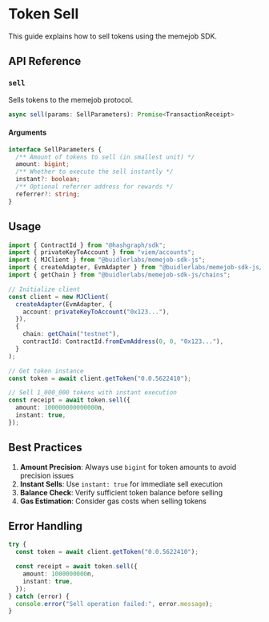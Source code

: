 # Token Sell

This guide explains how to sell tokens using the memejob SDK.

## API Reference

### `sell`

Sells tokens to the memejob protocol.

```typescript
async sell(params: SellParameters): Promise<TransactionReceipt>
```

#### Arguments

```typescript
interface SellParameters {
  /** Amount of tokens to sell (in smallest unit) */
  amount: bigint;
  /** Whether to execute the sell instantly */
  instant?: boolean;
  /** Optional referrer address for rewards */
  referrer?: string;
}
```

## Usage

```typescript
import { ContractId } from "@hashgraph/sdk";
import { privateKeyToAccount } from "viem/accounts";
import { MJClient } from "@buidlerlabs/memejob-sdk-js";
import { createAdapter, EvmAdapter } from "@buidlerlabs/memejob-sdk-js/adapters";
import { getChain } from "@buidlerlabs/memejob-sdk-js/chains";

// Initialize client
const client = new MJClient(
  createAdapter(EvmAdapter, {
    account: privateKeyToAccount("0x123..."),
  }),
  {
    chain: getChain("testnet"),
    contractId: ContractId.fromEvmAddress(0, 0, "0x123..."),
  }
);

// Get token instance
const token = await client.getToken("0.0.5622410");

// Sell 1_000_000 tokens with instant execution
const receipt = await token.sell({
  amount: 100000000000000n,
  instant: true,
});
```

## Best Practices

1. **Amount Precision**: Always use `bigint` for token amounts to avoid precision issues
2. **Instant Sells**: Use `instant: true` for immediate sell execution
3. **Balance Check**: Verify sufficient token balance before selling
4. **Gas Estimation**: Consider gas costs when selling tokens

## Error Handling

```typescript
try {
  const token = await client.getToken("0.0.5622410");

  const receipt = await token.sell({
    amount: 1000000000n,
    instant: true,
  });
} catch (error) {
  console.error("Sell operation failed:", error.message);
}
```